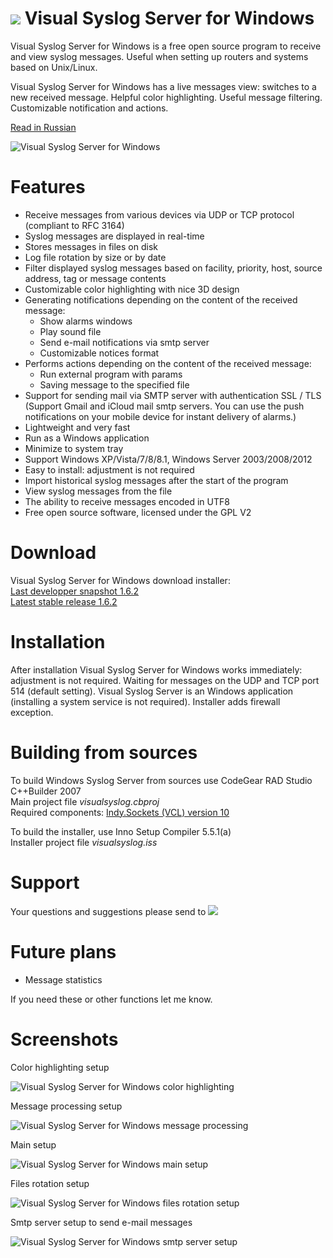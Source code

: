 ![](https://raw.githubusercontent.com/MaxBelkov/visualsyslog/master/screens/ico.png) Visual Syslog Server for Windows
===
Visual Syslog Server for Windows is a free open source program to receive and view syslog messages.
Useful when setting up routers and systems based on Unix/Linux.

Visual Syslog Server for Windows has a live messages view: switches to a new received message. Helpful color highlighting.
Useful message filtering. Customizable notification and actions.

[Read in Russian](readme_rus.md)

![Visual Syslog Server for Windows](https://github.com/MaxBelkov/visualsyslog/blob/master/screens/screen1.png?raw=true)

Features
===
* Receive messages from various devices via UDP or TCP protocol (compliant to RFC 3164)
* Syslog messages are displayed in real-time
* Stores messages in files on disk
* Log file rotation by size or by date
* Filter displayed syslog messages based on facility, priority, host, source address, tag or message contents
* Customizable color highlighting with nice 3D design
* Generating notifications depending on the content of the received message:
  * Show alarms windows
  * Play sound file
  * Send e-mail notifications via smtp server
  * Customizable notices format
* Performs actions depending on the content of the received message:
  * Run external program with params
  * Saving message to the specified file
* Support for sending mail via SMTP server with authentication SSL / TLS
  (Support Gmail and iCloud mail smtp servers. You can use the push notifications on your mobile device for instant delivery of alarms.)
* Lightweight and very fast
* Run as a Windows application
* Minimize to system tray
* Support Windows XP/Vista/7/8/8.1, Windows Server 2003/2008/2012
* Easy to install: adjustment is not required
* Import historical syslog messages after the start of the program
* View syslog messages from the file
* The ability to receive messages encoded in UTF8
* Free open source software, licensed under the GPL V2

Download
===
Visual Syslog Server for Windows download installer:  
[Last developper snapshot 1.6.2](https://github.com/MaxBelkov/visualsyslog/blob/master/Output/visualsyslog_setup.exe?raw=true)  
[Latest stable release 1.6.2](https://github.com/MaxBelkov/visualsyslog/releases/latest)

Installation
===
After installation Visual Syslog Server for Windows works immediately: adjustment is not required.
Waiting for messages on the UDP and TCP port 514 (default setting).
Visual Syslog Server is an Windows application (installing a system service is not required).
Installer adds firewall exception.

Building from sources
===
To build Windows Syslog Server from sources use CodeGear RAD Studio C++Builder 2007  
Main project file _visualsyslog.cbproj_  
Required components: [Indy.Sockets (VCL) version 10](http://www.indyproject.org/Sockets/index.EN.aspx)

To build the installer, use Inno Setup Compiler 5.5.1(a)  
Installer project file _visualsyslog.iss_

Support
===
Your questions and suggestions please send to ![](https://github.com/MaxBelkov/visualsyslog/blob/master/screens/m.png?raw=true)

Future plans
===
* Message statistics

If you need these or other functions let me know.  

Screenshots
===

Color highlighting setup

![Visual Syslog Server for Windows color highlighting](https://github.com/MaxBelkov/visualsyslog/blob/master/screens/screen2.png?raw=true)

Message processing setup

![Visual Syslog Server for Windows message processing](https://github.com/MaxBelkov/visualsyslog/blob/master/screens/screen3.png?raw=true)

Main setup

![Visual Syslog Server for Windows main setup](https://github.com/MaxBelkov/visualsyslog/blob/master/screens/screen6.png?raw=true)

Files rotation setup

![Visual Syslog Server for Windows files rotation setup](https://github.com/MaxBelkov/visualsyslog/blob/master/screens/screen5.png?raw=true)

Smtp server setup to send e-mail messages

![Visual Syslog Server for Windows smtp server setup](https://github.com/MaxBelkov/visualsyslog/blob/master/screens/screen4.png?raw=true)
